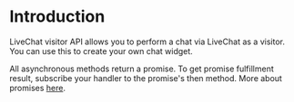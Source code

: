 # Introduction

LiveChat visitor API allows you to perform a chat via LiveChat as a visitor. You can use this to create your own chat widget.

All asynchronous methods return a promise. To get promise fulfillment result, subscribe your handler to the promise's then method. More about promises [here](https://developer.mozilla.org/pl/docs/Web/JavaScript/Reference/Global_Objects/Promise).